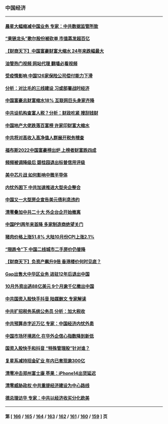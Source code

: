 ### 中国经济
---
#### [晨星大幅缩减中国业务 专家：中共数据监管所致](../../pages/ncid283/n13863677.md?11111245) 
#### [“果链龙头”歌尔股份被砍单 市值蒸发超百亿](../../pages/ncid283/n13863732.md?11111245) 
#### [【财商天下】中国富豪财富大缩水 24年来跌幅最大](../../pages/ncid283/n13863711.md?11111245) 
#### [油管热门视频 网站代理 翻墙必看视频](http://150.230.27.170:81/youtube.html?11111245)
#### [受疫情影响 中国126家保险公司偿付能力下滑](../../pages/ncid283/n13863682.md?11111245) 
#### [分析：对比毛的三线建设 习或部署战时经济](../../pages/ncid283/n13863670.md?11111245) 
#### [中国富豪总财富缩水18% 互联网巨头身家齐降](../../pages/ncid283/n13863226.md?11111245) 
#### [中共设机构查富人税？分析：财政吃紧 搜刮钱财](../../pages/ncid283/n13863583.md?11111245) 
#### [中国地产大佬跌落百富榜 许家印财富大缩水](../../pages/ncid283/n13863221.md?11111245) 
#### [中共将对高收入高净值人群展开税务稽查](../../pages/ncid283/n13863404.md?11111245) 
#### [福布斯2022中国富豪榜出炉 上榜者财富跌四成](../../pages/ncid283/n13862988.md?11111245) 
#### [频频被调降级后 碧桂园退出标普信用评级](../../pages/ncid283/n13862862.md?11111245) 
#### [美中芯片战 如何影响中微半导体](../../pages/ncid283/n13862820.md?11111245) 
#### [内忧外困下 中共加速推进大型央企整合](../../pages/ncid283/n13862626.md?11111245) 
#### [中国又一大型房企宣告美元债利息违约](../../pages/ncid283/n13862805.md?11111245) 
#### [清零叠加中共二十大 外企台企开始撤离](../../pages/ncid283/n13862573.md?11111245) 
#### [中国PPI两年来首降 多家制造商绝望关门](../../pages/ncid283/n13862744.md?11111245) 
#### [猪肉价格上涨51.8% 大陆10月份CPI上涨2.1%](../../pages/ncid283/n13862336.md?11111245) 
#### [“限跌令”下 中国二线城市二手房价仍普降](../../pages/ncid283/n13862093.md?11111245) 
#### [【财商天下】负资产飙升9倍 香港楼价何时见底？](../../pages/ncid283/n13862025.md?11111245) 
#### [Gap出售大中华区业务 进驻12年后退出中国](../../pages/ncid283/n13862077.md?11111245) 
#### [10月外资出逃88亿美元 9个月逾千亿撤出中国](../../pages/ncid283/n13862006.md?11111245) 
#### [中共国资入股快手抖音 陆媒删文 专家解读](../../pages/ncid283/n13861690.md?11111245) 
#### [中共扩招税务系统公务员 分析：加大税收](../../pages/ncid283/n13861041.md?11111245) 
#### [中共预算赤字近万亿 专家：中国经济内忧外患](../../pages/ncid283/n13861051.md?11111245) 
#### [中国市场环境恶化 在华外企信心指数降到新低](../../pages/ncid283/n13861027.md?11111245) 
#### [国资入股快手和抖音 “特殊管理股”针对谁？](../../pages/ncid283/n13860669.md?11111245) 
#### [复星系减持招金矿业 年内已套现逾300亿](../../pages/ncid283/n13860747.md?11111245) 
#### [清零冲击郑州富士康 苹果：iPhone14出货延迟](../../pages/ncid283/n13860720.md?11111245) 
#### [清零威胁政权 中共重提经济建设为中心路线](../../pages/ncid283/n13860724.md?11111245) 
#### [德总理访华 专家：中共以经济收买分化欧美](../../pages/ncid283/n13860603.md?11111245) 

---
#### 第 [ [166](./166.md?11111245) / [165](./165.md?11111245) / [164](./164.md?11111245) / [163](./163.md?11111245) / [162](./162.md?11111245) / [161](./161.md?11111245) / [160](./160.md?11111245) / [159](./159.md?11111245) ] 页
